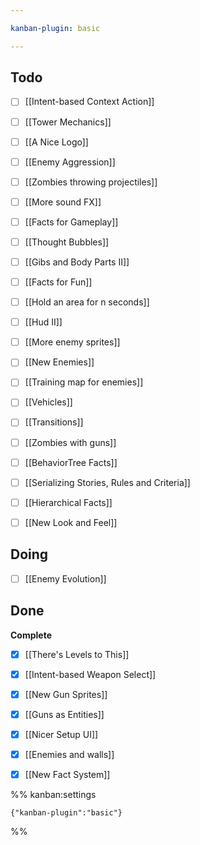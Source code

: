 ```yaml
---

kanban-plugin: basic

---
```


## Todo

- [ ] [[Intent-based Context Action]]
- [ ] [[Tower Mechanics]]
- [ ] [[A Nice Logo]]
- [ ] [[Enemy Aggression]]
- [ ] [[Zombies throwing projectiles]]
- [ ] [[More sound FX]]
- [ ] [[Facts for Gameplay]]
- [ ] [[Thought Bubbles]]
- [ ] [[Gibs and Body Parts II]]
- [ ] [[Facts for Fun]]
- [ ] [[Hold an area for n seconds]]
- [ ] [[Hud II]]
- [ ] [[More enemy sprites]]
- [ ] [[New Enemies]]
- [ ] [[Training map for enemies]]
- [ ] [[Vehicles]]
- [ ] [[Transitions]]
- [ ] [[Zombies with guns]]
- [ ] [[BehaviorTree Facts]]
- [ ] [[Serializing Stories, Rules and Criteria]]
- [ ] [[Hierarchical Facts]]
- [ ] [[New Look and Feel]]


## Doing

- [ ] [[Enemy Evolution]]


## Done

**Complete**
- [x] [[There's Levels to This]]
- [x] [[Intent-based Weapon Select]]
- [x] [[New Gun Sprites]]
- [x] [[Guns as Entities]]
- [x] [[Nicer Setup UI]]
- [x] [[Enemies and walls]]
- [x] [[New Fact System]]




%% kanban:settings
```
{"kanban-plugin":"basic"}
```
%%